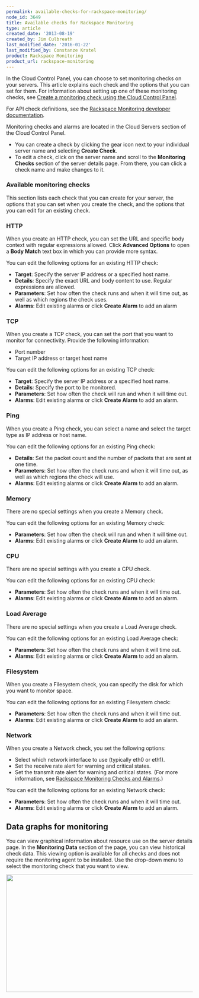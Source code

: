 ```yaml
---
permalink: available-checks-for-rackspace-monitoring/
node_id: 3649
title: Available checks for Rackspace Monitoring
type: article
created_date: '2013-08-19'
created_by: Jim Culbreath
last_modified_date: '2016-01-22'
last_modified_by: Constanze Kratel
product: Rackspace Monitoring
product_url: rackspace-monitoring
---
```


In the Cloud Control Panel, you can choose to set monitoring checks on your servers. This article explains each check and the options that you can set for them. For information about setting up one of these monitoring checks, see [Create a monitoring check using the Cloud Control Panel](/how-to/creating-a-monitoring-check-using-the-cloud-control-panel).

For API check definitions, see the [Rackspace Monitoring developer documentation](https://developer.rackspace.com/docs/cloud-monitoring/v1/developer-guide/#document-tech-ref-info/check-type-reference).

Monitoring checks and alarms are located in the Cloud Servers section of the Cloud Control Panel.

- You can create a check by clicking the gear icon next to your individual server name and selecting **Create Check**.
- To edit a check, click on the server name and scroll to the **Monitoring Checks** section of the server details page. From there, you can click a check name and make changes to it.

### Available monitoring checks
This section lists each check that you can create for your server, the options that you can set when you create the check, and the options that you can edit for an existing check.

### HTTP
When you create an HTTP check, you can set the URL and specific body context with regular expressions allowed. Click **Advanced Options** to open a **Body Match** text box in which you can provide more syntax.

You can edit the following options for an existing HTTP check:

- **Target**: Specify the server IP address or a specified host name.
- **Details**: Specify the exact URL and body content to use. Regular expressions are allowed.
- **Parameters**: Set how often the check runs and when it will time out, as well as which regions the check uses.
- **Alarms**: Edit existing alarms or click **Create Alarm** to add an alarm

### TCP
When you create a TCP check, you can set the port that you want to monitor for connectivity. Provide the following information:

- Port number
- Target IP address or target host name

You can edit the following options for an existing TCP check:

- **Target**: Specify the server IP address or a specified host name.
- **Details**: Specify the port to be monitored.
- **Parameters**: Set how often the check will run and when it will time out.
- **Alarms**: Edit existing alarms or click **Create Alarm** to add an alarm.

### Ping

When you create a Ping check, you can select a name and select the target type as IP address or host name.

You can edit the following options for an existing Ping check:

- **Details**: Set the packet count and the number of packets that are sent at one time.
- **Parameters**: Set how often the check runs and when it will time out, as well as which regions the check will use.
- **Alarms**: Edit existing alarms or click **Create Alarm** to add an alarm.

### Memory

There are no special settings when you create a Memory check.

You can edit the following options for an existing Memory check:

- **Parameters**: Set how often the check will run and when it will time out.
- **Alarms**: Edit existing alarms or click **Create Alarm** to add an alarm.

### CPU

There are no special settings with you create a CPU check.

You can edit the following options for an existing CPU check:

- **Parameters**: Set how often the check runs and when it will time out.
- **Alarms**: Edit existing alarms or click **Create Alarm** to add an alarm.

### Load Average

There are no special settings when you create a Load Average check.

You can edit the following options for an existing Load Average check:

- **Parameters**: Set how often the check runs and when it will time out.
- **Alarms**: Edit existing alarms or click **Create Alarm** to add an alarm.

### Filesystem

When you create a Filesystem check, you can specify the disk for which you want to monitor space.

You can edit the following options for an existing Filesystem check:

- **Parameters**: Set how often the check runs and when it will time out.
- **Alarms**: Edit existing alarms or click **Create Alarm** to add an alarm.

### Network
When you create a Network check, you set the following options:

- Select which network interface to use (typically eth0 or eth1).
- Set the receive rate alert for warning and critical states.
- Set the transmit rate alert for warning and critical states. (For more information, see [Rackspace Monitoring Checks and Alarms](/how-to/rackspace-monitoring-checks-and-alarms).)

You can edit the following options for an existing Network check:

- **Parameters**: Set how often the check runs and when it will time out.
- **Alarms**: Edit existing alarms or click **Create Alarm** to add an alarm.

## Data graphs for monitoring

 You can view graphical information about resource use on the server details page. In the **Monitoring Data** section of the page, you can view historical check data. This viewing option is available for all checks and does not require the monitoring agent to be installed. Use the drop-down menu to select the monitoring check that you want to view.

<p><img alt="" height="317" src="https://8026b2e3760e2433679c-fffceaebb8c6ee053c935e8915a3fbe7.ssl.cf2.rackcdn.com/field/image/Monitoring-Data.png" width="742" /></p>
